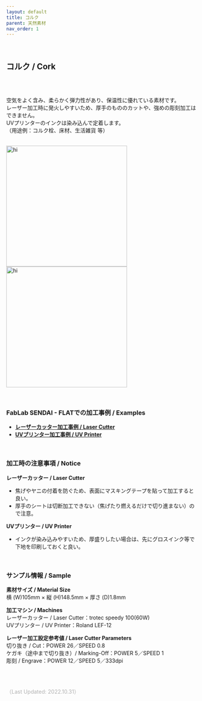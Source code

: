 ```yaml
---
layout: default
title: コルク
parent: 天然素材
nav_order: 1
---
```


<br>

## コルク / Cork
<br><br>

空気をよく含み、柔らかく弾力性があり、保温性に優れている素材です。<br>
レーザー加工時に発火しやすいため、厚手のもののカットや、強めの彫刻加工はできません。<br>
UVプリンターのインクは染み込んで定着します。<br>
（用途例：コルク栓、床材、生活雑貨 等）
<br>
<br>

<img src="assets/24_Cork_1.png" width="320" alt="hi" class="inline"/><img src="assets/24_Cork_2.png" width="320" alt="hi" class="inline"/>

<br>

### **FabLab SENDAI - FLATでの加工事例 / Examples**

* [**レーザーカッター加工事例 / Laser Cutter**](https://www.flickr.com/search/?user_id=96175517%40N02&sort=date-taken-desc&safe_search=1&view_all=1&tags=corklc)
* [**UVプリンター加工事例 / UV Printer**](https://www.flickr.com/search/?user_id=96175517%40N02&sort=date-taken-desc&safe_search=1&view_all=1&tags=corkuv)

<br>

### **加工時の注意事項 / Notice**

**レーザーカッター / Laser Cutter**
* 焦げやヤニの付着を防ぐため、表面にマスキングテープを貼って加工すると良い。<br>
* 厚手のシートは切断加工できない（焦げたり燃えるだけで切り進まない）ので注意。<br>

**UVプリンター / UV Printer**
* インクが染み込みやすいため、厚盛りしたい場合は、先にグロスインク等で下地を印刷しておくと良い。<br>

<br>

### **サンプル情報 / Sample**

**素材サイズ / Material Size**<br>
横 (W)105mm × 縦 (H)148.5mm × 厚さ (D)1.8mm<br>

**加工マシン / Machines**<br>
レーザーカッター / Laser Cutter：trotec speedy 100(60W)<br>
UVプリンター / UV Printer：Roland LEF-12<br>

**レーザー加工設定参考値 / Laser Cutter Parameters**<br>
切り抜き / Cut：POWER 26／SPEED 0.8<br>
ケガキ（途中まで切り抜き）/ Marking-Off：POWER 5／SPEED 1<br>
彫刻 / Engrave：POWER 12／SPEED 5／333dpi<br>

<br><br>

<span style="color: #B2B2B2">
（Last Updated: 2022.10.31）
</span>
